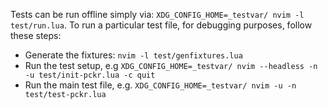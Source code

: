 Tests can be run offline simply via: `XDG_CONFIG_HOME=_testvar/ nvim -l test/run.lua`.
To run a particular test file, for debugging purposes, follow these steps:
- Generate the fixtures: `nvim -l test/genfixtures.lua`
- Run the test setup, e.g `XDG_CONFIG_HOME=_testvar/ nvim --headless -n -u test/init-pckr.lua -c quit`
- Run the main test file, e.g. `XDG_CONFIG_HOME=_testvar/ nvim -u -n test/test-pckr.lua`
